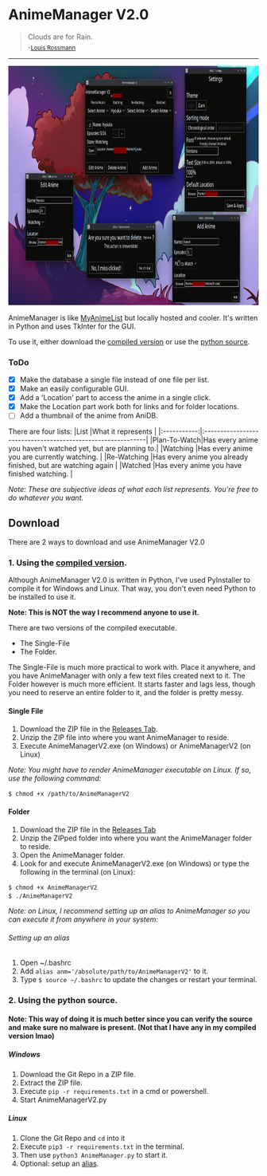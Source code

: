 # AnimeManager V2.0
> Clouds are for Rain.\
> <sub>\-[Louis Rossmann](https://odysee.com/@rossmanngroup)</sub>

---


<img src="AnimeManagerV2_Interfaces.png" height="480" />


AnimeManager is like [MyAnimeList](https://myanimelist.net) but locally hosted and cooler. It's written in Python and uses TkInter for the GUI.

To use it, either download the [compiled version](#1-using-the-compiled-version) or use the [python source](#2-using-the-python-source).

### ToDo
- [X] Make the database a single file instead of one file per list.
- [X] Make an easily configurable GUI.
- [X] Add a 'Location' part to access the anime in a single click.
- [X] Make the Location part work both for links and for folder locations.
- [ ] Add a thumbnail of the anime from AniDB.

There are four lists:
|List         |What it represents                                           |
|:-----------:|:------------------------------------------------------------|
|Plan-To-Watch|Has every anime you haven't watched yet, but are planning to.|
|Watching     |Has every anime you are currently watching.                  |
|Re-Watching  |Has every anime you already finished, but are watching again |
|Watched      |Has every anime you have finished watching.                  |

*Note: These are subjective ideas of what each list represents. You're free to do whatever you want.*

## Download
There are 2 ways to download and use AnimeManager V2.0
### 1. Using the [compiled version](https://github.com/maxnrt/TD1R103/releases/latest).
Although AnimeManager V2.0 is written in Python, I've used PyInstaller to compile it for Windows and Linux.
That way, you don't even need Python to be installed to use it.

**Note: This is NOT the way I recommend anyone to use it.**

There are two versions of the compiled executable.
* The Single-File
* The Folder.

The Single-File is much more practical to work with. Place it anywhere, and you have AnimeManager with only a few text files created next to it.
The Folder however is much more efficient. It starts faster and lags less, though you need to reserve an entire folder to it, and the folder is pretty messy.

#### Single File
1. Download the ZIP file in the [Releases Tab](https://github.com/maxnrt/MarkDown-Tests/releases).
2. Unzip the ZIP file into where you want AnimeManager to reside.
3. Execute AnimeManagerV2.exe (on Windows) or AnimeManagerV2 (on Linux)

*Note: You might have to render AnimeManager executable on Linux. If so, use the following command:*
```bash
$ chmod +x /path/to/AnimeManagerV2
```

#### Folder
1. Download the ZIP file in the [Releases Tab](https://github.com/maxnrt/MarkDown-Tests/releases)
2. Unzip the ZIPped folder into where you want the AnimeManager folder to reside.
3. Open the AnimeManager folder.
4. Look for and execute AnimeManagerV2.exe (on Windows) or type the following in the terminal (on Linux):
```bash
$ chmod +x AnimeManagerV2
$ ./AnimeManagerV2
```
*Note: on Linux, I recommend setting up an alias to AnimeManager so you can execute it from anywhere in your system:*
###### Setting up an alias
1. Open ~/.bashrc
2. Add `alias anm='/absolute/path/to/AnimeManagerV2'` to it.
3. Type `$ source ~/.bashrc` to update the changes or restart your terminal.

### 2. Using the python source.
#### Note: This way of doing it is much better since you can verify the source and make sure no malware is present. (Not that I have any in my compiled version lmao)
##### Windows
1. Download the Git Repo in a ZIP file.
2. Extract the ZIP file.
3. Execute `pip -r requirements.txt` in a cmd or powershell.
4. Start AnimeManagerV2.py

##### Linux
1. Clone the Git Repo and `cd` into it
2. Execute `pip3 -r requirements.txt` in the terminal.
3. Then use `python3 AnimeManager.py` to start it.
4. Optional: setup an [alias](#setting-up-an-alias).
